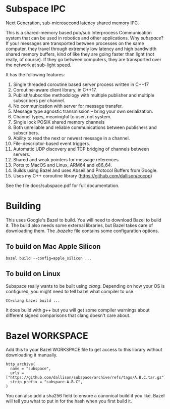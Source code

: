 # Subspace IPC
Next Generation, sub-microsecond latency shared memory IPC.

This is a shared-memory based pub/sub Interprocess Communication system that can be used
in robotics and other applications.  Why *subspace*?  If your messages are transported
between processes on the same computer, they travel through extremely low latency
and high bandwidth shared memory buffers, kind of like they are going
faster than light (not really, of course).  If they go between computers, they are
transported over the network at sub-light speed.

It has the following features:

1.	Single threaded coroutine based server process written in C++17
1.	Coroutine-aware client library, in C++17.
1.	Publish/subscribe methodology with multiple publisher and multiple subscribers per channel.
1.	No communication with server for message transfer.
1.	Message type agnostic transmission – bring your own serialization.
2.  Channel types, meaningful to user, not system.
1.	Single lock POSIX shared memory channels
1.	Both unreliable and reliable communications between publishers and subscribers.
1.	Ability to read the next or newest message in a channel.
1.	File-descriptor-based event triggers.
1.	Automatic UDP discovery and TCP bridging of channels between servers.
1.	Shared and weak pointers for message references.
1.	Ports to MacOS and Linux, ARM64 and x86_64.
1.	Builds using Bazel and uses Abseil and Protocol Buffers from Google.
1.	Uses my C++ coroutine library (https://github.com/dallison/cocpp)

See the file docs/subspace.pdf for full documentation.

# Building
This uses Google's Bazel to build.  You will need to download Bazel to build it.
The build also needs some external libraries, but Bazel takes care of downloading them.
The *.bazelrc* file contains some configuration options.

## To build on Mac Apple Silicon
```
bazel build --config=apple_silicon ...
```

## To build on Linux
Subspace really wants to be built using *clang*.  Depending on how your OS is configured, you
might need to tell bazel what compiler to use.

```
CC=clang bazel build ...
```

It does build with *g++* but you will get some compiler warnings about different signed comparisons
that clang doesn't care about.

# Bazel WORKSPACE
Add this to your Bazel WORKSPACE file to get access to this library without downloading it manually.

```
http_archive(
  name = "subspace",
  urls = ["https://github.com/dallison/subspace/archive/refs/tags/A.B.C.tar.gz"],
  strip_prefix = "subspace-A.B.C",
)

```

You can also add a sha256 field to ensure a canonical build if you like.  Bazel
will tell you what to put in for the hash when you first build it.

